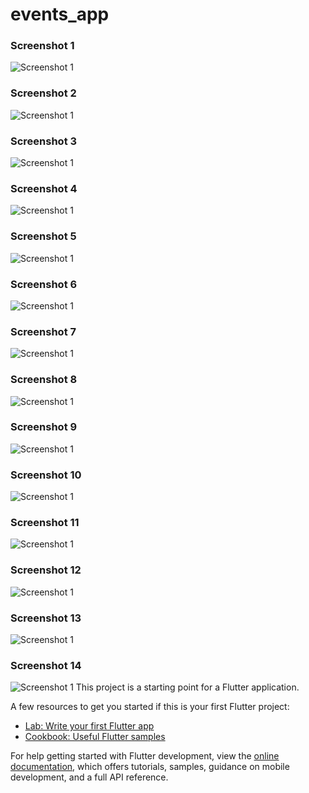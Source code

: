 # events_app

### Screenshot 1
![Screenshot 1](Screenshots/sc1.jpg)
### Screenshot 2
![Screenshot 1](Screenshots/sc2.jpg)
### Screenshot 3
![Screenshot 1](Screenshots/sc3.jpg)
### Screenshot 4
![Screenshot 1](Screenshots/sc4.jpg)
### Screenshot 5
![Screenshot 1](Screenshots/sc5.jpg)
### Screenshot 6
![Screenshot 1](Screenshots/sc6.jpg)
### Screenshot 7
![Screenshot 1](Screenshots/sc7.jpg)
### Screenshot 8
![Screenshot 1](Screenshots/sc8.jpg)
### Screenshot 9
![Screenshot 1](Screenshots/sc9.jpg)
### Screenshot 10
![Screenshot 1](Screenshots/sc10.jpg)
### Screenshot 11
![Screenshot 1](Screenshots/sc11.jpg)
### Screenshot 12
![Screenshot 1](Screenshots/sc12.jpg)
### Screenshot 13
![Screenshot 1](Screenshots/sc13.jpg)
### Screenshot 14
![Screenshot 1](Screenshots/sc14.jpg)
This project is a starting point for a Flutter application.

A few resources to get you started if this is your first Flutter project:

- [Lab: Write your first Flutter app](https://docs.flutter.dev/get-started/codelab)
- [Cookbook: Useful Flutter samples](https://docs.flutter.dev/cookbook)

For help getting started with Flutter development, view the
[online documentation](https://docs.flutter.dev/), which offers tutorials,
samples, guidance on mobile development, and a full API reference.
